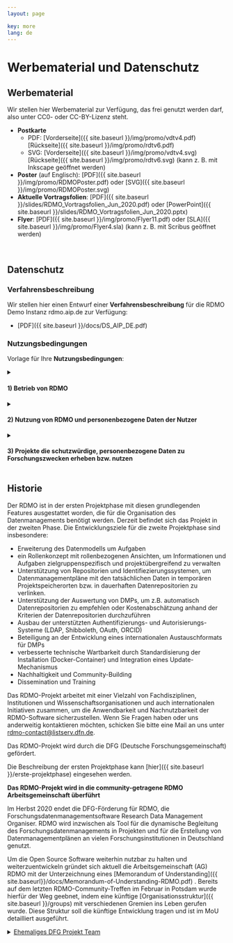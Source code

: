 ```yaml
---
layout: page

key: more
lang: de
---
```


# Werbematerial und Datenschutz


## Werbematerial


Wir stellen hier Werbematerial zur Verfügung, das frei genutzt werden darf, also unter CC0- oder CC-BY-Lizenz steht.

* **Postkarte**
  - PDF: [Vorderseite]({{ site.baseurl }}/img/promo/vdtv4.pdf) [Rückseite]({{ site.baseurl }}/img/promo/rdtv6.pdf)
  - SVG: [Vorderseite]({{ site.baseurl }}/img/promo/vdtv4.svg) [Rückseite]({{ site.baseurl }}/img/promo/rdtv6.svg) (kann z. B. mit Inkscape geöffnet werden)
* **Poster** (auf Englisch): [PDF]({{ site.baseurl }}/img/promo/RDMOPoster.pdf) oder [SVG]({{ site.baseurl }}/img/promo/RDMOPoster.svg)
*  **Aktuelle Vortragsfolien**: [PDF]({{ site.baseurl }}/slides/RDMO_Vortragsfolien_Jun_2020.pdf) oder [PowerPoint]({{ site.baseurl }}/slides/RDMO_Vortragsfolien_Jun_2020.pptx)
* **Flyer**: [PDF]({{ site.baseurl }}/img/promo/Flyer11.pdf) oder [SLA]({{ site.baseurl }}/img/promo/Flyer4.sla) (kann z. B. mit Scribus geöffnet werden)

<br/>

## Datenschutz


### Verfahrensbeschreibung

Wir stellen hier einen Entwurf einer **Verfahrensbeschreibung** für die RDMO Demo Instanz rdmo.aip.de zur Verfügung: 
* [PDF]({{ site.baseurl }}/docs/DS_AIP_DE.pdf)


### Nutzungsbedingungen

Vorlage für Ihre **Nutzungsbedingungen**:

<details>
  <summary style="list-style-image: &#9658;"><h4>1) Betrieb von RDMO</h4></summary>

Für den Betrieb von RDMO ist die Einrichtung von Nutzern erforderlich. 
Es werden zu diesem Zweck folgende Daten eines Nutzers erhoben und in der betreffenden RDMO-Instanz des Betreibers gespeichert:

Name, Vorname, E-Mailadresse, Institutszugehörigkeit (Institut / Organisation), Account name (Shibboleth ID, LDAP ID)

Falls der Betreiber eine Authentisierung durch ORCID, Google, Facebook, Twitter, Github zulässt, wird bei Nutzung dieser Authentisierung die Möglichkeit der Registrierung dieser Verbindung zu RDMO bei den verschiedenen genutzten Diensten gegeben. 

Eine andere Variante der Authentisierung ist durch Verwendung von Shibboleth oder LDAP möglich, hier werden die Nutzerdaten (s.o.) aus der Shibboleth- oder LDAP-Umgebung zur Verfügung gestellt. Die Nutzung von LDAP und Shibboleth muss durch die Datenschutzprozesse der Betreiber abgesichert sein.
  
RDMO-Nutzerprofile werden ausschließlich im Rahmen der betreibenden Institutionen oder Kollaborationen verwendet und verbleiben dort.  

Die Verwendung von RDMO-Nutzerdaten sollten in einer “Terms of Use” Erklärung dem Nutzer bei Anlegen des Accounts deutlich gemacht werden. Der Nutzer sollte sein Einverständnis dokumentieren. RDMO stellt hierfür technische Hilfsmittel bereit. 

</details>
<details>
  <summary style="list-style-image: &#9658;"><h4>2) Nutzung von RDMO und personenbezogene Daten der Nutzer</h4></summary>

Innerhalb von RDMO wird ein Nutzer zu bestimmten Projekten zugeordnet, bzw. ist ‘Eigentümer’ von Projekten. Die Beiträge des Nutzers werden in diesem RDMO-Projekt gespeichert. In einem Projektkontext kann eine Weitergabe von personenbezogener Information erfolgen, z.B. 
bei der Abfrage von Speicherbedarf wird Projektname und ggf. Projektverantwortlicher genannt
bei Abfrage von Projekt-Kennziffern z.B. durch Forschungsreferate der beteiligten Institutionen
bei der Ausgabe von Informationen z.B. für einen Datenmanagement -Plan 

Für alle solche Abfragen ist eine entsprechende Autorisierung durch den RDMO-Betreiber erforderlich. 

Die Projekte sind in RDMO voneinander getrennt, d.h. ein Nutzer kann nur Projekte und Informationen abfragen, sofern er Projektbeteiligter ist. 
Der Import und Export von Projektdaten ist immer nur auf Basis von Zugriffsrechten der Projektbeteiligten möglich. 

Ein Administrator (Superuser) kann alle Projekte sehen, er hat jedoch auch die besondere Verpflichtung, diese Rechte nur im Rahmen seiner administrativen Tätigkeiten anzuwenden. 

</details>
<details>
  <summary style="list-style-image: &#9658;"><h4>3) Projekte die schutzwürdige, personenbezogene Daten zu Forschungszwecken erheben bzw. nutzen</h4></summary>

Diese Projekte müssen bezogen auf ihr Vorhaben gesonderte Maßnahmen und Verfahren überlegen. RDMO bietet hier mit der Trennung der Projekte und Separierung der Nutzer eine Grundlage. Gegebenenfalls ist eine weitergehende ToU hier notwendig.  

</details>


## Historie

Der RDMO ist in der ersten Projektphase mit diesen grundlegenden Features ausgestattet worden, die für die Organisation des Datenmanagements benötigt werden. Derzeit befindet sich das Projekt in der zweiten Phase.
Die Entwicklungsziele für die zweite Projektphase sind insbesondere:

* Erweiterung des Datenmodells um Aufgaben
* ein Rollenkonzept mit rollenbezogenen Ansichten, um Informationen und Aufgaben zielgruppenspezifisch und projektübergreifend zu verwalten
* Unterstützung von Repositorien und Identifiezierungssystemen, um Datenmanagementpläne mit den tatsächlichen Daten in temporären Projektspeicherorten bzw. in dauerhaften Datenrepositorien zu verlinken.
* Unterstützung der Auswertung von DMPs, um z.B. automatisch Datenrepositorien zu empfehlen oder Kostenabschätzung anhand der Kriterien der Datenrepositorien durchzuführen
* Ausbau der unterstützten Authentifizierungs- und Autorisierungs-Systeme (LDAP, Shibboleth, OAuth, ORCID)
* Beteiligung an der Entwicklung eines internationalen Austauschformats für DMPs
* verbesserte technische Wartbarkeit durch Standardisierung der Installation (Docker-Container) und Integration eines Update-Mechanismus
* Nachhaltigkeit und Community-Building
* Dissemination und Training

Das RDMO-Projekt arbeitet mit einer Vielzahl von Fachdisziplinen, Institutionen und Wissenschaftsorganisationen und auch internationalen Initiativen zusammen, um die Anwendbarkeit und Nachnutzbarkeit der RDMO-Software sicherzustellen. Wenn Sie Fragen haben oder uns anderweitig kontaktieren möchten, schicken Sie bitte eine Mail an uns unter <a href="mailto:rdmo-contact@listserv.dfn.de">rdmo-contact@listserv.dfn.de</a>.

Das RDMO-Projekt wird durch die DFG (Deutsche Forschungsgemeinschaft) gefördert.

Die Beschreibung der ersten Projektphase kann [hier]({{ site.baseurl }}/erste-projektphase) eingesehen werden.

**Das RDMO-Projekt wird in die community-getragene RDMO Arbeitsgemeinschaft überführt**

Im Herbst 2020 endet die DFG-Förderung für RDMO, die Forschungsdatenmanagementsoftware Research Data Management Organiser. RDMO wird inzwischen als Tool für die dynamische Begleitung des Forschungsdatenmanagements in Projekten und für die Erstellung von Datenmanagementplänen an vielen Forschungsinstitutionen in Deutschland genutzt. 

Um die Open Source Software weiterhin nutzbar zu halten und weiterzuentwickeln gründet sich aktuell die Arbeitsgemeinschaft (AG) RDMO mit der Unterzeichnung eines [Memorandum of Understanding]({{ site.baseurl}}/docs/Memorandum-of-Understanding-RDMO.pdf) . 
Bereits auf dem letzten RDMO-Community-Treffen im Februar in Potsdam wurde hierfür der Weg geebnet, indem eine künftige [Organisationsstruktur]({{ site.baseurl }}/groups) mit verschiedenen Gremien ins Leben gerufen wurde. Diese Struktur soll die künftige Entwicklung tragen und ist im MoU detailliert ausgeführt.
<br/>

<details>
  <summary><u>Ehemaliges DFG Projekt Team</u></summary>
  {% for member in site.data.team.current %}
<div class="team-member">
    <img src="{{ site.baseurl }}/{{ member.image}}" />
    <div class="team-member-info">
        {{ member.text.de | markdownify }}
    </div>
</div>
{% endfor %}
</details>